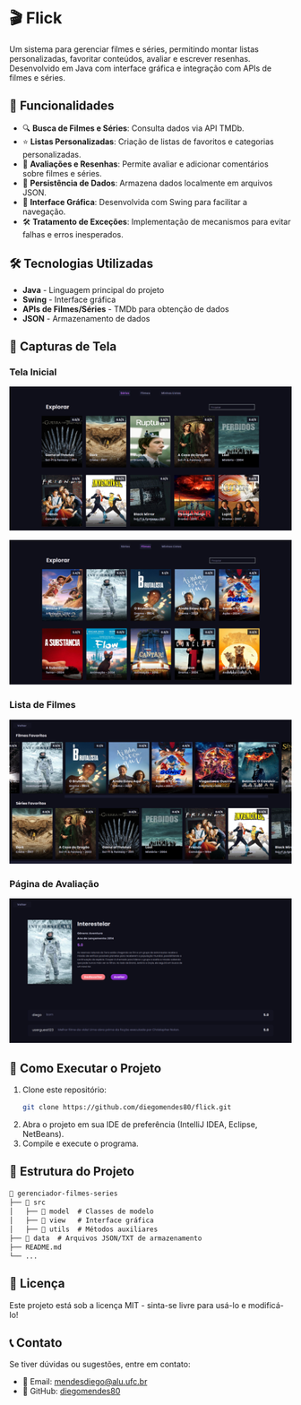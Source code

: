 # 🎬 Flick

Um sistema para gerenciar filmes e séries, permitindo montar listas personalizadas, favoritar conteúdos, avaliar e escrever resenhas. Desenvolvido em Java com interface gráfica e integração com APIs de filmes e séries.

## 📌 Funcionalidades

- 🔍 **Busca de Filmes e Séries**: Consulta dados via API TMDb.
- ⭐ **Listas Personalizadas**: Criação de listas de favoritos e categorias personalizadas.
- 📝 **Avaliações e Resenhas**: Permite avaliar e adicionar comentários sobre filmes e séries.
- 💾 **Persistência de Dados**: Armazena dados localmente em arquivos JSON.
- 🎨 **Interface Gráfica**: Desenvolvida com Swing para facilitar a navegação.
- 🛠 **Tratamento de Exceções**: Implementação de mecanismos para evitar falhas e erros inesperados.


## 🛠 Tecnologias Utilizadas

- **Java** - Linguagem principal do projeto
- **Swing** - Interface gráfica
- **APIs de Filmes/Séries** - TMDb para obtenção de dados
- **JSON** - Armazenamento de dados

## 📸 Capturas de Tela

### Tela Inicial  
![Tela Inicial](screenshots/telainicial1.png)

![Tela Inicial](screenshots/telainicial2.png)

### Lista de Filmes  
![Lista de Filmes](screenshots/minhaslistas.png)

### Página de Avaliação  
![Lista de Filmes](screenshots/avaliacao.png)


## 🚀 Como Executar o Projeto

1. Clone este repositório:
   ```bash
   git clone https://github.com/diegomendes80/flick.git
   ```
2. Abra o projeto em sua IDE de preferência (IntelliJ IDEA, Eclipse, NetBeans).
3. Compile e execute o programa.

## 📂 Estrutura do Projeto

```
📂 gerenciador-filmes-series
├── 📁 src
│   ├── 📂 model  # Classes de modelo
│   ├── 📂 view   # Interface gráfica
│   ├── 📂 utils  # Métodos auxiliares
├── 📂 data  # Arquivos JSON/TXT de armazenamento
├── README.md
└── ...
```

## 📜 Licença

Este projeto está sob a licença MIT - sinta-se livre para usá-lo e modificá-lo!

## 📞 Contato

Se tiver dúvidas ou sugestões, entre em contato:
- 📧 Email: mendesdiego@alu.ufc.br
- 🐙 GitHub: [diegomendes80](https://github.com/diegomendes80)

